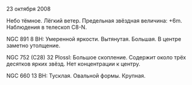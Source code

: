 23 октября 2008

Небо тёмное. Лёгкий ветер. Предельная звёздная величина: +6m. Наблюдения в телескоп C8-N.

NGC 891
8 BH: Умеренной яркости. Вытянутая. Большая. В центре заметно утолщение.

NGC 752 (C28)
32 Plossl: Большое скопление. Содержит около трёх десятков ярких звёзд. Нет концентрации к центру.

NGC 660
13 BH: Тусклая. Овальной формы. Крупная.